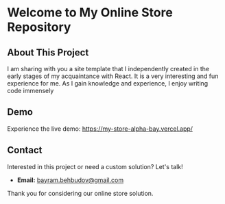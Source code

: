 # Welcome to My Online Store Repository

## About This Project
I am sharing with you a site template that I independently created in the early stages of my acquaintance with React. 
It is a very interesting and fun experience for me.
As I gain knowledge and experience, I enjoy writing code immensely


## Demo
Experience the live demo: https://my-store-alpha-bay.vercel.app/

## Contact
Interested in this project or need a custom solution? Let's talk!
- **Email:** bayram.behbudov@gmail.com


Thank you for considering our online store solution. 
